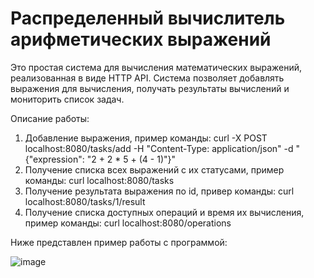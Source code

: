 # Распределенный вычислитель арифметических выражений
Это простая система для вычисления математических выражений, реализованная в виде HTTP API. Система позволяет добавлять выражения для вычисления, получать результаты вычислений и мониторить список задач.

Описание работы:
1. Добавление выражения, пример команды: curl -X POST localhost:8080/tasks/add -H "Content-Type: application/json" -d "{\"expression\": \"2 + 2 * 5 + (4 - 1)\"}"
2. Получение списка всех выражений с их статусами, пример команды: curl localhost:8080/tasks
3. Получение результата выражения по id, привер команды: curl localhost:8080/tasks/1/result
4. Получение списка доступных операций и время их вычисления, пример команды: curl localhost:8080/operations


Ниже представлен пример работы с программой:

![image](https://github.com/Kulibyka/YandexL_1_prj/assets/59702274/91f6ed9a-864f-4729-b05b-29c2489e0d06)

